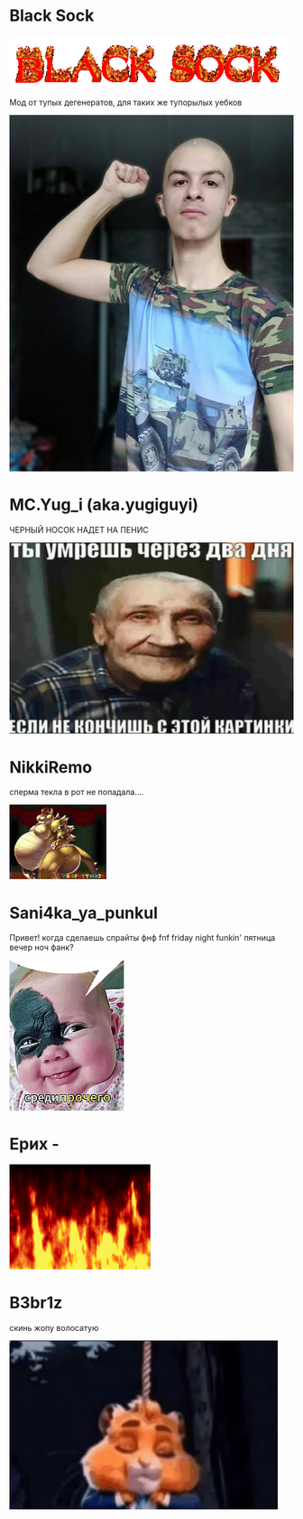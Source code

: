 # Black Sock

![ГИТХАБЛОГО](бля/cooltext486232113845694.gif)

Мод от тупых дегенератов, для таких же тупорылых уебков

![Иван](бля/photo_2025-07-02_23-22-58.jpg)

# MC.Yug_i (aka.yugiguyi)
ЧЕРНЫЙ НОСОК НАДЕТ НА ПЕНИС

![Дед](бля/кончил.jpg)

# NikkiRemo

сперма текла в рот не попадала....

![Боузер](бля/bowser-bowser-fart.gif)

# Sani4ka_ya_punkul

Привет! когда сделаешь спрайты фнф fnf friday night funkin' пятница вечер ноч фанк?

![аетос](бля/attachment.gif)

# Ерих - 

![Огонь](бля/kostyor-29.gif)

# B3br1z

скинь жопу волосатую

![ангел](бля/angel.gif)